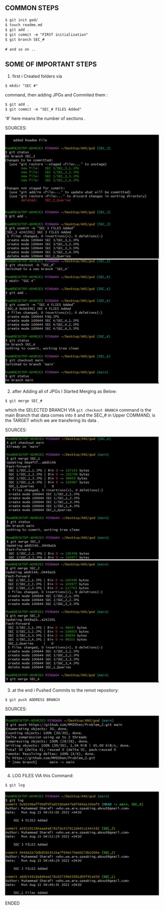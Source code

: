 ## COMMON STEPS
```
$ git init god/
$ touch readme.md
$ git add .
$ git commit -m "FIRST initialization"
$ git branch SEC_#

# and so on ..
```

## SOME OF IMPORTANT STEPS
1. first i Created folders via

```
$ mkdir "SEC #"
```

command, then adding JPGs and Commited them :
```
$ git add .
$ git commit -m "SEC_# FILES Added"
```
'#' here means the number of sections .

SOURCES:

![git commit -m "SEC # FILES Added"](./assets/images/1.JPG)
![mkdir "SEC #"](./assets/images/2.JPG)

2. after Adding all of JPGs I Started Merging as Below:

```
$ git merge SEC_#
```
which the SELECTED BRANCH VIA `git checkout BRANCH` command is the main Branch that data comes into it and the SEC_# in Upper COMMAND, is the TARGET which we are transfering its data .

SOURCES:

![git merge SEC #](./assets/images/3.JPG)
![git merge SEC #](./assets/images/4.JPG)

3. at the end i Pushed Commits to the remot repository:

 ```
 $ git push ADDRESS BRANCH
 ```
 
 SOURCES:
 
![git push https branch](./assets/images/5.JPG)

4. LOG FILES VIA this Command:
```
$ git log
```
![git log](./assets/images/6.JPG)


ENDED
